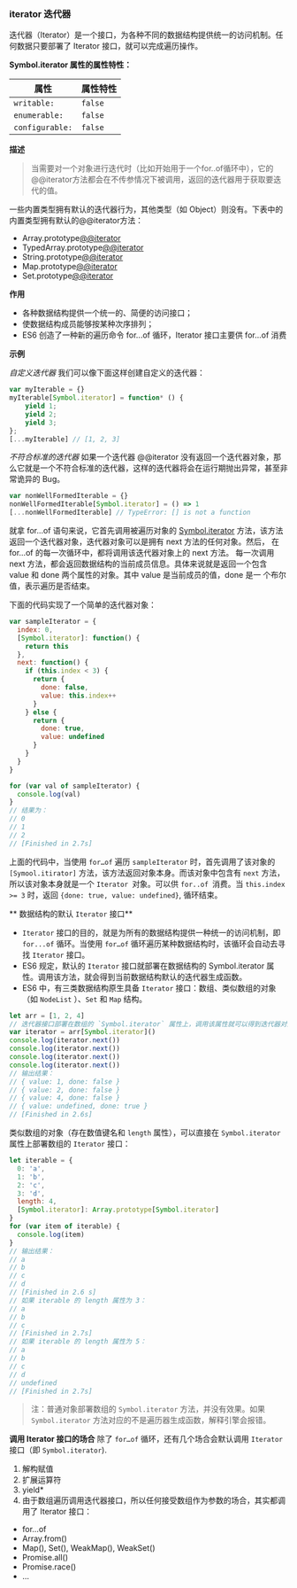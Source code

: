 ### iterator 迭代器
迭代器（Iterator）是一个接口，为各种不同的数据结构提供统一的访问机制。任何数据只要部署了 Iterator 接口，就可以完成遍历操作。

**Symbol.iterator 属性的属性特性：**

属性|属性特性
----|---
`writable:` | `false`
`enumerable:` | `false`
`configurable:` | `false`

**描述**
>当需要对一个对象进行迭代时（比如开始用于一个for..of循环中），它的@@iterator方法都会在不传参情况下被调用，返回的迭代器用于获取要迭代的值。

一些内置类型拥有默认的迭代器行为，其他类型（如 Object）则没有。下表中的内置类型拥有默认的@@iterator方法：
+ Array.prototype[@@iterator]()
+ TypedArray.prototype[@@iterator]()
+ String.prototype[@@iterator]()
+ Map.prototype[@@iterator]()
+ Set.prototype[@@iterator]()

**作用**
+ 各种数据结构提供一个统一的、简便的访问接口；
+ 使数据结构成员能够按某种次序排列；
+ ES6 创造了一种新的遍历命令 for...of 循环，Iterator 接口主要供 for…of 消费

**示例**

*自定义迭代器*
我们可以像下面这样创建自定义的迭代器：

```javascript
var myIterable = {}
myIterable[Symbol.iterator] = function* () {
    yield 1;
    yield 2;
    yield 3;
};
[...myIterable] // [1, 2, 3]
```
*不符合标准的迭代器*
如果一个迭代器 @@iterator 没有返回一个迭代器对象，那么它就是一个不符合标准的迭代器，这样的迭代器将会在运行期抛出异常，甚至非常诡异的 Bug。

```javascript
var nonWellFormedIterable = {}
nonWellFormedIterable[Symbol.iterator] = () => 1
[...nonWellFormedIterable] // TypeError: [] is not a function
```

就拿 for…of 语句来说，它首先调用被遍历对象的 [Symbol.iterator]() 方法，该方法返回一个迭代器对象，迭代器对象可以是拥有 next 方法的任何对象。然后， 在 for…of 的每一次循环中，都将调用该迭代器对象上的 next 方法。
每一次调用 next 方法，都会返回数据结构的当前成员信息。具体来说就是返回一个包含 value 和 done 两个属性的对象。其中 value 是当前成员的值，done 是一 个布尔值，表示遍历是否结束。

下面的代码实现了一个简单的迭代器对象：

```javascript
var sampleIterator = {
  index: 0,
  [Symbol.iterator]: function() {
    return this
  },
  next: function() {
    if (this.index < 3) {
      return {
        done: false,
        value: this.index++
      }
    } else {
      return {
        done: true,
        value: undefined
      }
    }
  }
}

for (var val of sampleIterator) {
  console.log(val)
}
// 结果为：
// 0
// 1
// 2
// [Finished in 2.7s]
```  
上面的代码中，当使用 `for…of` 遍历 `sampleIterator` 时，首先调用了该对象的 `[Symool.itirator]` 方法，该方法返回对象本身。而该对象中包含有 `next` 方法，所以该对象本身就是一个 `Iterator `对象。可以供 `for..of `消费。当 `this.index >= 3` 时，返回 `{done: true, value: undefined}`, 循环结束。

** 数据结构的默认 `Iterator` 接口**
+ `Iterator` 接口的目的，就是为所有的数据结构提供一种统一的访问机制，即 `for...of` 循环。当使用 `for…of` 循环遍历某种数据结构时，该循环会自动去寻找 `Iterator` 接口。
+ ES6 规定，默认的 `Iterator` 接口就部署在数据结构的 Symbol.iterator 属性。调用该方法，就会得到当前数据结构默认的迭代器生成函数。
+ ES6 中，有三类数据结构原生具备 `Iterator` 接口：数组、类似数组的对象（如 `NodeList` ）、`Set` 和 `Map` 结构。

```javascript
let arr = [1, 2, 4]
// 迭代器接口部署在数组的 `Symbol.iterator` 属性上，调用该属性就可以得到迭代器对象（一个包含 next 函数的对象）
var iterator = arr[Symbol.iterator]()
console.log(iterator.next())
console.log(iterator.next())
console.log(iterator.next())
console.log(iterator.next())
// 输出结果：
// { value: 1, done: false }
// { value: 2, done: false }
// { value: 4, done: false }
// { value: undefined, done: true }
// [Finished in 2.6s]

```
类似数组的对象（存在数值键名和 `length` 属性），可以直接在 `Symbol.iterator` 属性上部署数组的 `Iterator` 接口：

```javascript
let iterable = {
  0: 'a',
  1: 'b',
  2: 'c',
  3: 'd',
  length: 4,
  [Symbol.iterator]: Array.prototype[Symbol.iterator]
}
for (var item of iterable) {
  console.log(item)
}
// 输出结果：
// a
// b
// c
// d
// [Finished in 2.6 s]
// 如果 iterable 的 length 属性为 3：
// a
// b
// c
// [Finished in 2.7s]
// 如果 iterable 的 length 属性为 5：
// a
// b
// c
// d
// undefined
// [Finished in 2.7s]
```

>注：普通对象部署数组的 `Symbol.iterator` 方法，并没有效果。如果 `Symbol.iterator` 方法对应的不是遍历器生成函数，解释引擎会报错。

**调用 Iterator 接口的场合**
除了 `for…of` 循环，还有几个场合会默认调用 `Iterator` 接口（即 `Symbol.iterator`).

1. 解构赋值
2. 扩展运算符
3. yield*
4. 由于数组遍历调用迭代器接口，所以任何接受数组作为参数的场合，其实都调用了 Iterator 接口：
  + for…of
  + Array.from()
  + Map(), Set(), WeakMap(), WeakSet()
  + Promise.all()
  + Promise.race()
  + …



























